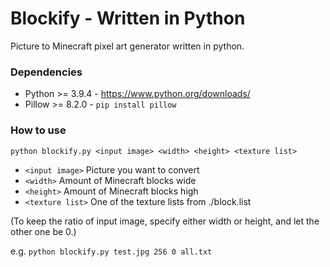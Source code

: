 # Blockify - Written in Python
Picture to Minecraft pixel art generator written in python.

### Dependencies
- Python >= 3.9.4 - https://www.python.org/downloads/
- Pillow >= 8.2.0 - ``` pip install pillow ```

### How to use
```python blockify.py <input image> <width> <height> <texture list>``` 
- ```<input image>``` Picture you want to convert
- ```<width>``` Amount of Minecraft blocks wide
- ```<height>``` Amount of Minecraft blocks high
- ```<texture list>``` One of the texture lists from ./block.list 

(To keep the ratio of input image, specify either width or height, and let the other one be 0.)

e.g. ```python blockify.py test.jpg 256 0 all.txt ```

